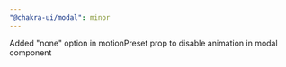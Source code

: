 ```yaml
---
"@chakra-ui/modal": minor
---
```


Added "none" option in motionPreset prop to disable animation in modal component
